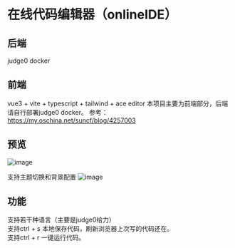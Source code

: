 # 在线代码编辑器（onlineIDE）  
## 后端
judge0 docker  
## 前端
vue3 + vite + typescript + tailwind + ace editor
本项目主要为前端部分，后端请自行部署judge0 docker。
参考：https://my.oschina.net/suncf/blog/4257003
## 预览
![image](https://user-images.githubusercontent.com/35400185/148081461-53c0f5bf-171d-48bb-b958-1cbc708ad44d.png)

支持主题切换和背景配置
![image](https://user-images.githubusercontent.com/35400185/148082641-b3bf5dbc-620e-4657-aa99-19541e1cc250.png)

## 功能
支持若干种语言（主要是judge0给力）  
支持ctrl + s 本地保存代码，刷新浏览器上次写的代码还在。  
支持ctrl + r 一键运行代码。
